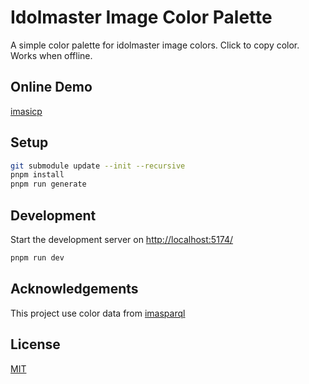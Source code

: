# Idolmaster Image Color Palette

A simple color palette for idolmaster image colors. Click to copy color. Works when offline.

## Online Demo

[imasicp](https://imasicp.netlify.app/)

## Setup

```bash
git submodule update --init --recursive
pnpm install
pnpm run generate
```

## Development

Start the development server on [http://localhost:5174/](http://localhost:5174/)

```bash
pnpm run dev
```

## Acknowledgements

This project use color data from [imasparql](https://github.com/imas/imasparql)

## License

[MIT](LICENSE)
